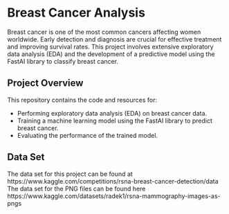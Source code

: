 <h1>Breast Cancer Analysis</h1>

Breast cancer is one of the most common cancers affecting women worldwide. Early detection and diagnosis are crucial for effective treatment and improving survival rates. This project involves extensive exploratory data analysis (EDA) and the development of a predictive model using the FastAI library to classify breast cancer.

<h2>Project Overview</h2>

This repository contains the code and resources for:
<ul>
<li>Performing exploratory data analysis (EDA) on breast cancer data.</li>
<li>Training a machine learning model using the FastAI library to predict breast cancer.</li>
<li>Evaluating the performance of the trained model.</li>  
</ul>

<h2>Data Set</h2>
<div>The data set for this project can be found at
https://www.kaggle.com/competitions/rsna-breast-cancer-detection/data</div>
<div>The data set for the PNG files can be found here
https://www.kaggle.com/datasets/radek1/rsna-mammography-images-as-pngs</div>

